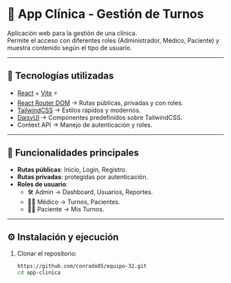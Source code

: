 # 🏥 App Clínica - Gestión de Turnos

Aplicación web para la gestión de una clínica.  
Permite el acceso con diferentes roles (Administrador, Médico, Paciente) y muestra contenido según el tipo de usuario.  

---

## 🚀 Tecnologías utilizadas
- [React](https://react.dev/) + [Vite](https://vitejs.dev/) ⚡
- [React Router DOM](https://reactrouter.com/) → Rutas públicas, privadas y con roles.
- [TailwindCSS](https://tailwindcss.com/) → Estilos rápidos y modernos.
- [DaisyUI](https://daisyui.com/) → Componentes predefinidos sobre TailwindCSS.
- Context API → Manejo de autenticación y roles.

---

## 📂 Funcionalidades principales
- **Rutas públicas**: Inicio, Login, Registro.  
- **Rutas privadas**: protegidas por autenticación.  
- **Roles de usuario**:
  - 🛠 Admin → Dashboard, Usuarios, Reportes.  
  - 👨‍⚕️ Médico → Turnos, Pacientes.  
  - 👩‍🦰 Paciente → Mis Turnos.  

---

## ⚙️ Instalación y ejecución

1. Clonar el repositorio:
   ```bash
   https://github.com/conrado85/equipo-32.git
   cd app-clinica
